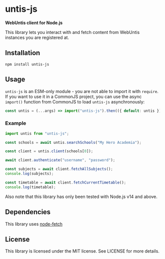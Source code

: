 # untis-js
**WebUntis client for Node.js**

This library lets you interact with and fetch content from WebUntis instances you are registered at.

## Installation
`npm install untis-js`

## Usage
`untis-js` is an ESM-only module - you are not able to import it with `require`.
If you want to use it in a CommonJS project, you can use the async `import()` function from CommonJS to load `untis-js` asynchronously:
```javascript
const untis = (...args) => import("untis-js").then(({ default: untis }) => untis(...args));
```
### Example
```javascript
import untis from "untis-js";

const schools = await untis.searchSchools("My Hero Academia");

const client = untis.client(schools[0]);

await client.authenticate("username", "password");

const subjects = await client.fetchAllSubjects();
console.log(subjects);

const timetable = await client.fetchCurrentTimetable();
console.log(timetable);
```

Also note that this library has only been tested with Node.js v14 and above.

## Dependencies
This library uses [node-fetch](https://github.com/node-fetch/node-fetch)

## License
This library is licensed under the MIT license.
See LICENSE for more details.